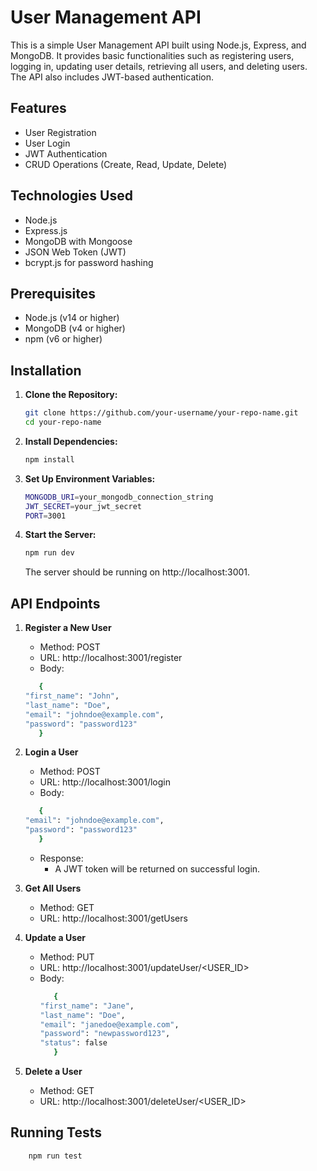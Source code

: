 # User Management API

This is a simple User Management API built using Node.js, Express, and MongoDB. It provides basic functionalities such as registering users, logging in, updating user details, retrieving all users, and deleting users. The API also includes JWT-based authentication.

## Features

- User Registration
- User Login
- JWT Authentication
- CRUD Operations (Create, Read, Update, Delete)

## Technologies Used

- Node.js
- Express.js
- MongoDB with Mongoose
- JSON Web Token (JWT)
- bcrypt.js for password hashing

## Prerequisites

- Node.js (v14 or higher)
- MongoDB (v4 or higher)
- npm (v6 or higher)

## Installation

1. **Clone the Repository:**

   ```bash
   git clone https://github.com/your-username/your-repo-name.git
   cd your-repo-name
   ```

2. **Install Dependencies:**
   ```bash
   npm install
   ```
3. **Set Up Environment Variables:**
   ```bash
   MONGODB_URI=your_mongodb_connection_string
   JWT_SECRET=your_jwt_secret
   PORT=3001
   ```
4. **Start the Server:**
   ```bash
   npm run dev
   ```
   The server should be running on http://localhost:3001.

## API Endpoints

1. **Register a New User**

   - Method: POST
   - URL: http://localhost:3001/register
   - Body:

   ```bash
      {
   "first_name": "John",
   "last_name": "Doe",
   "email": "johndoe@example.com",
   "password": "password123"
      }
   ```

2. **Login a User**

   - Method: POST
   - URL: http://localhost:3001/login
   - Body:

   ```bash
      {
   "email": "johndoe@example.com",
   "password": "password123"
      }
   ```

   - Response:
     - A JWT token will be returned on successful login.

3. **Get All Users**

   - Method: GET
   - URL: http://localhost:3001/getUsers

4. **Update a User**

   - Method: PUT
   - URL: http://localhost:3001/updateUser/<USER_ID>
   - Body:
     ```bash
        {
     "first_name": "Jane",
     "last_name": "Doe",
     "email": "janedoe@example.com",
     "password": "newpassword123",
     "status": false
        }
     ```

5. **Delete a User**

   - Method: GET
   - URL: http://localhost:3001/deleteUser/<USER_ID>

## Running Tests

```bash
    npm run test
```
